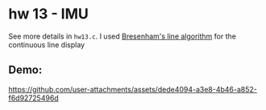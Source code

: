 # hw 13 - IMU

See more details in `hw13.c`. I used [Bresenham's line algorithm](https://en.wikipedia.org/wiki/Bresenham%27s_line_algorithm) for the continuous line display

## Demo:



https://github.com/user-attachments/assets/dede4094-a3e8-4b46-a852-f6d92725496d


